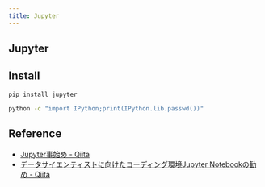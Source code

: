 ```yaml
---
title: Jupyter
---
```


## Jupyter

## Install

```
pip install jupyter
```

```sh
python -c "import IPython;print(IPython.lib.passwd())"
```

## Reference
* [Jupyter事始め - Qiita](http://qiita.com/taka4sato/items/2c3397ff34c440044978#jupyter%E3%81%AE%E4%BD%BF%E3%81%84%E6%96%B9)
* [データサイエンティストに向けたコーディング環境Jupyter Notebookの勧め - Qiita](http://qiita.com/y__sama/items/17aedf0c05187edd61c3#_reference-253e71847917dc27e3ab)
